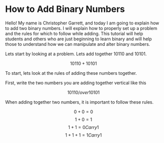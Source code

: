# How to Add Binary Numbers

Hello! My name is Christopher Garrett, and today I am going to explain how to add two binary numbers. I will explain how to properly set up a problem and the rules for which to follow while adding. This tutorial will help students and others who are just beginning to learn binary and will help those to understand how we can manipulate and alter binary numbers.

Lets start by looking at a problem. Lets add together 10110 and 10101.

$$ 10110 + 10101 $$

To start, lets look at the rules of adding these numbers together. 

First, write the two numbers you are adding together vertical like this

$$ 10110 /over 10101 $$

When adding together two numbers, it is important to follow these rules.

$$ 0 + 0 = 0 $$
$$ 1 + 0 = 1 $$
$$ 1 + 1 = 0 Carry 1 $$
$$ 1 + 1 + 1 = 1 Carry 1 $$

